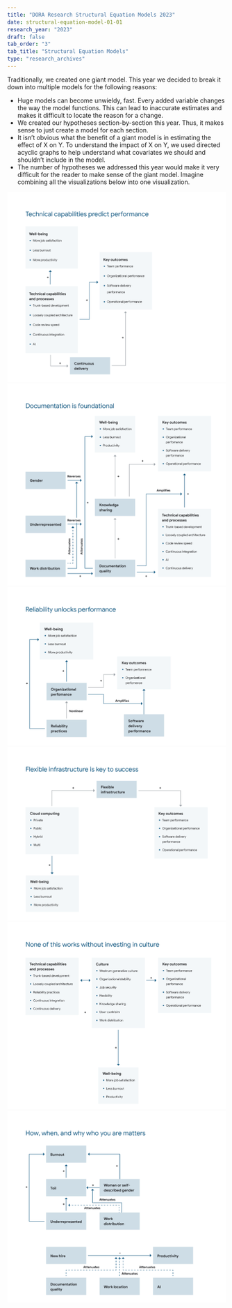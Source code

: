```yaml
---
title: "DORA Research Structural Equation Models 2023"
date: structural-equation-model-01-01
research_year: "2023"
draft: false
tab_order: "3"
tab_title: "Structural Equation Models"
type: "research_archives"
---
```


Traditionally, we created one giant model. This year we decided to break it down into multiple models for the following reasons:

* Huge models can become unwieldy, fast. Every added variable changes the way the model functions. This can lead to inaccurate estimates and makes it difficult to locate the reason for a change.
* We created our hypotheses section-by-section this year. Thus, it makes sense to just create a model for each section. 
* It isn’t obvious what the benefit of a giant model is in estimating the effect of X on Y. To understand the impact of X on Y, we used directed acyclic graphs to help understand what covariates we should and shouldn’t include in the model.
* The number of hypotheses we addressed this year would make it very difficult for the reader to make sense of the giant model. Imagine combining all the visualizations below into one visualization. 

![Structural Equation Model 1](structural-equation-models-2023_01.png)
![Structural Equation Model 2](structural-equation-models-2023_02.png)
![Structural Equation Model 3](structural-equation-models-2023_03.png)
![Structural Equation Model 4](structural-equation-models-2023_04.png)
![Structural Equation Model 5](structural-equation-models-2023_05.png)
![Structural Equation Model 6](structural-equation-models-2023_06.png)